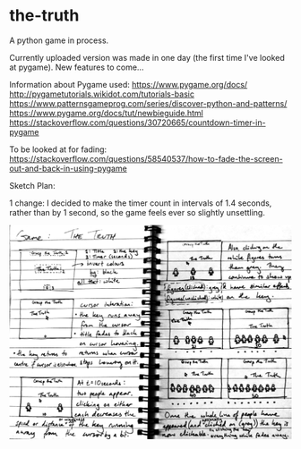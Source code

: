 # the-truth
A python game in process.

Currently uploaded version was made in one day (the first time I've looked at pygame). New features to come...


Information about Pygame used:
https://www.pygame.org/docs/
http://pygametutorials.wikidot.com/tutorials-basic
https://www.patternsgameprog.com/series/discover-python-and-patterns/
https://www.pygame.org/docs/tut/newbieguide.html
https://stackoverflow.com/questions/30720665/countdown-timer-in-pygame

To be looked at for fading:
https://stackoverflow.com/questions/58540537/how-to-fade-the-screen-out-and-back-in-using-pygame


Sketch Plan: 

1 change: I decided to make the timer count in intervals of 1.4 seconds, rather than by 1 second, so the game feels ever so slightly unsettling.

![alt text](the_truth_plan.jpg)
